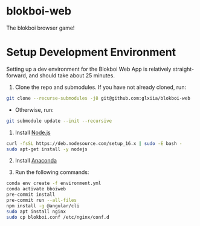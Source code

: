 # blokboi-web
The blokboi browser game!

# Setup Development Environment
Setting up a dev environment for the Blokboi Web App is relatively straight-forward, and should take about 25 minutes.
1. Clone the repo and submodules. If you have not already cloned, run:
```bash
git clone --recurse-submodules -j8 git@github.com:glxiia/blokboi-web
```
- Otherwise, run:
```bash
git submodule update --init --recursive
```

1. Install [Node.js](https://nodejs.org/en/)
```bash
curl -fsSL https://deb.nodesource.com/setup_16.x | sudo -E bash -
sudo apt-get install -y nodejs
```

2. Install [Anaconda](https://www.anaconda.com/products/distribution)


3. Run the following commands:
```bash
conda env create -f environment.yml
conda activate bboiweb
pre-commit install
pre-commit run --all-files
npm install -g @angular/cli
sudo apt install nginx
sudo cp blokboi.conf /etc/nginx/conf.d
```
